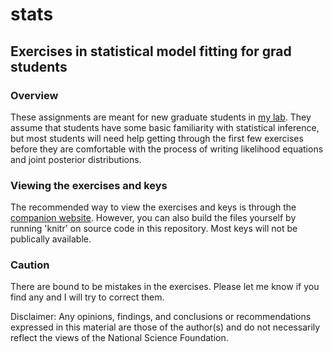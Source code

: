 # stats
## Exercises in statistical model fitting for grad students

### Overview

These assignments are meant for new graduate students in [my
lab](http://chandlerlab.uga.edu/). They assume that students have some
basic familiarity with statistical inference, but most students will
need help getting through the first few exercises before they are
comfortable with the process of writing likelihood equations and joint
posterior distributions.


### Viewing the exercises and keys

The recommended way to view the exercises and keys is through the [companion
website](https://rbchan.github.io/stats/). However, you can also build
the files yourself by running 'knitr' on source code in this
repository. Most keys will not be publically available. 


### Caution

There are bound to be mistakes in the exercises. Please let me know if you find any and I will try to correct them.

Disclaimer: Any opinions, findings, and conclusions or recommendations
expressed in this material are those of the author(s) and do not
necessarily reflect the views of the National Science Foundation. 
